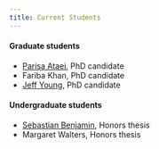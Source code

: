 ```yaml
---
title: Current Students
---
```


#### Graduate students

 * [Parisa Ataei](https://github.com/pataei), PhD candidate
 * Fariba Khan, PhD candidate
 * [Jeff Young](https://github.com/doyougnu), PhD candidate

#### Undergraduate students

 * [Sebastian Benjamin](http://people.oregonstate.edu/~benjamse/), Honors thesis
 * Margaret Walters, Honors thesis
<!--
 * Caleb Wilson, STEM Leaders
-->
